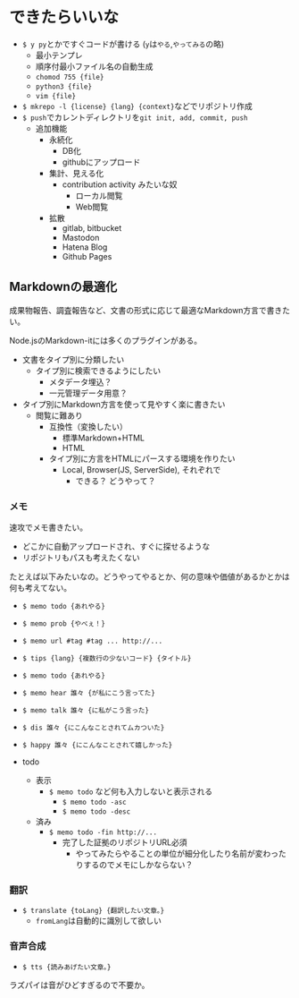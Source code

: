 # できたらいいな

* `$ y py`とかですぐコードが書ける (`y`は`やる`,`やってみる`の略)
    * 最小テンプレ
    * 順序付最小ファイル名の自動生成
    * `chomod 755 {file}`
    * `python3 {file}`
    * `vim {file}`
* `$ mkrepo -l {license} {lang} {context}`などでリポジトリ作成
* `$ push`でカレントディレクトリを`git init, add, commit, push`
    * 追加機能
        * 永続化
            * DB化
            * githubにアップロード
        * 集計、見える化
            * contribution activity みたいな奴
                * ローカル閲覧
                * Web閲覧
        * 拡散
            * gitlab, bitbucket
            * Mastodon
            * Hatena Blog
            * Github Pages

## Markdownの最適化

成果物報告、調査報告など、文書の形式に応じて最適なMarkdown方言で書きたい。

Node.jsのMarkdown-itには多くのプラグインがある。

* 文書をタイプ別に分類したい
    * タイプ別に検索できるようにしたい
        * メタデータ埋込？
        * 一元管理データ用意？
* タイプ別にMarkdown方言を使って見やすく楽に書きたい
    * 閲覧に難あり
        * 互換性（変換したい）
            * 標準Markdown+HTML
            * HTML
        * タイプ別に方言をHTMLにパースする環境を作りたい
            * Local, Browser(JS, ServerSide), それぞれで
                * できる？ どうやって？

### メモ

速攻でメモ書きたい。

* どこかに自動アップロードされ、すぐに探せるような
* リポジトリもパスも考えたくない

たとえば以下みたいなの。どうやってやるとか、何の意味や価値があるかとかは何も考えてない。

* `$ memo todo {あれやる}`
* `$ memo prob {やべぇ！}`
* `$ memo url #tag #tag ... http://...`
* `$ tips {lang} {複数行の少ないコード} {タイトル}`
* `$ memo todo {あれやる}`
* `$ memo hear 誰々 {が私にこう言ってた}`
* `$ memo talk 誰々 {に私がこう言った}`
* `$ dis 誰々 {にこんなことされてムカついた}`
* `$ happy 誰々 {にこんなことされて嬉しかった}`

* todo
    * 表示
        * `$ memo todo` など何も入力しないと表示される
            * `$ memo todo -asc`
            * `$ memo todo -desc`
    * 済み
        * `$ memo todo -fin http://...`
            * 完了した証拠のリポジトリURL必須
                * やってみたらやることの単位が細分化したり名前が変わったりするのでメモにしかならない？

### 翻訳

* `$ translate {toLang} {翻訳したい文章。}`
    * `fromLang`は自動的に識別して欲しい

### 音声合成

* `$ tts {読みあげたい文章。}`

ラズパイは音がひどすぎるので不要か。


